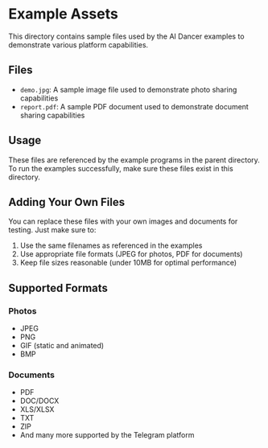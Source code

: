 # Example Assets

This directory contains sample files used by the AI Dancer examples to demonstrate various platform capabilities.

## Files

- `demo.jpg`: A sample image file used to demonstrate photo sharing capabilities
- `report.pdf`: A sample PDF document used to demonstrate document sharing capabilities

## Usage

These files are referenced by the example programs in the parent directory. To run the examples successfully, make sure these files exist in this directory.

## Adding Your Own Files

You can replace these files with your own images and documents for testing. Just make sure to:

1. Use the same filenames as referenced in the examples
2. Use appropriate file formats (JPEG for photos, PDF for documents)
3. Keep file sizes reasonable (under 10MB for optimal performance)

## Supported Formats

### Photos

- JPEG
- PNG
- GIF (static and animated)
- BMP

### Documents

- PDF
- DOC/DOCX
- XLS/XLSX
- TXT
- ZIP
- And many more supported by the Telegram platform
